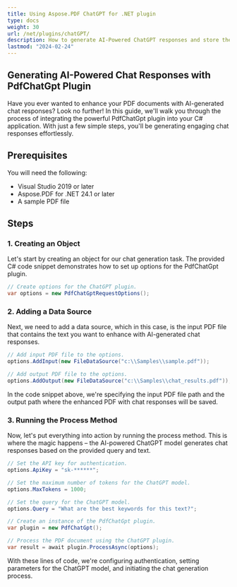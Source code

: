 ```yaml
---
title: Using Aspose.PDF ChatGPT for .NET plugin
type: docs
weight: 30
url: /net/plugins/chatGPT/
description: How to generate AI-Powered ChatGPT responses and store them in PDF
lastmod: "2024-02-24"
---
```


## Generating AI-Powered Chat Responses with PdfChatGpt Plugin

Have you ever wanted to enhance your PDF documents with AI-generated chat responses? Look no further! In this guide, we'll walk you through the process of integrating the powerful PdfChatGpt plugin into your C# application. With just a few simple steps, you'll be generating engaging chat responses effortlessly.

## Prerequisites

You will need the following:

* Visual Studio 2019 or later
* Aspose.PDF for .NET 24.1 or later
* A sample PDF file

## Steps

### 1. Creating an Object

Let's start by creating an object for our chat generation task. The provided C# code snippet demonstrates how to set up options for the PdfChatGpt plugin.

```csharp
// Create options for the ChatGPT plugin.
var options = new PdfChatGptRequestOptions();
```

### 2. Adding a Data Source

Next, we need to add a data source, which in this case, is the input PDF file that contains the text you want to enhance with AI-generated chat responses.

```csharp
// Add input PDF file to the options.
options.AddInput(new FileDataSource("c:\\Samples\\sample.pdf"));

// Add output PDF file to the options.
options.AddOutput(new FileDataSource("c:\\Samples\\chat_results.pdf"));
```

In the code snippet above, we're specifying the input PDF file path and the output path where the enhanced PDF with chat responses will be saved.

### 3. Running the Process Method

Now, let's put everything into action by running the process method. This is where the magic happens – the AI-powered ChatGPT model generates chat responses based on the provided query and text.

```csharp
// Set the API key for authentication.
options.ApiKey = "sk-******";

// Set the maximum number of tokens for the ChatGPT model.
options.MaxTokens = 1000;

// Set the query for the ChatGPT model.
options.Query = "What are the best keywords for this text?";

// Create an instance of the PdfChatGpt plugin.
var plugin = new PdfChatGpt();

// Process the PDF document using the ChatGPT plugin.
var result = await plugin.ProcessAsync(options);
```

With these lines of code, we're configuring authentication, setting parameters for the ChatGPT model, and initiating the chat generation process.
